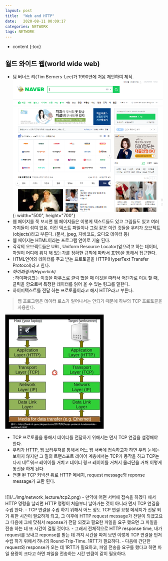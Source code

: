 ```yaml
---
layout: post
title:  "Web and HTTP"
date:   2020-08-11 00:09:17
categories: NETWORK
tags: NETWORK
---
```

* content
{:toc}
 
## 월드 와이드 웹(world wide web)
- 팀 버너스 리(Tim Berners-Lee)가 1990년에 처음 제안하여 제작.
![](/../img//network_lecture/webPage.png){: width="500", height="700"}  
- 웹 페이지를 쭉 보시면 웹 페이지들은 이렇게 텍스트들도 있고 그림들도 있고 여러가지들이 섞여 있음. 이런 텍스트 파일이나 그림 같은 이런 것들을 우리가 오브젝트(objects)라고 부른다. (문서, jpeg, 자바코드, 오디오 데이터 등) 
- 웹 페이지는  HTML이라는 프로그램 언어로 기술 된다.
- 각각의 오브젝트들은 URL, Uniform Resource Locator(얻으려고 하는 데이터, 자원이 어디에 위치 해 있는가를 정확한 규칙에 따라서 표현)을 통해서 접근한다.
- HTML언어와 데이터를 주고 받는 프로토콜을 HTTP(HyperText Transfer Protocol)라고 한다.
- *하이퍼링크(Hyperlink)*    
: 하이퍼링크는 이것을 마우스로 클릭 했을 때 이것을 따라서 어딘가로 이동 할 때, 클릭을 함으로써 특정한 데이터를 읽어 올 수 있는 링크를 말한다.
- 하이퍼텍스트를 전달 하는 프로토콜이라고 해서 HTTP라고 부른다.

> 웹 프로그램은 데이터 로스가 일어나서는 안되기 때문에 하부의 TCP 프로토콜을 사용한다.    

![](/../img/network_lecture/tcp.png)   
- TCP 프로토콜을 통해서 데이터를 전달하기 위해서는 먼저 TCP 연결을 설정해야 한다.
- 우리가 HTTP, 웹 브라우저를 통해서 어느 웹 서버에 접속하고자 하면 우리 눈에는 보이지 않지만 그 밑의 트랜스포트 레이어 계층에서는 TCP가 동작을 하고 TCP는 다시 네트워크 레이어를 거치고 데이터 링크 레이어를 거쳐서 물리단을 거쳐 이렇게 통신을 하게 된다.
- 연결 된 TCP 커넥션 위로 HTTP 메세지, request message와 reponse message가 교환 된다.     
<br>
![](/../img/network_lecture/tcp2.png)   
- 만약에 어떤 서버에 접속을 하겠다 해서 HTTP 명령을 날리면 HTTP 명령이 처음부터 날아가는 것이 아니라 먼저 TCP 연결을 수립 한다. 
- TCP 연결을 수립 하기 위해서 어느 정도 TCP 연결 요청 메세지가 전달 되기 위한 시간이 필요하게 되고, 그 이후에 HTTP request message가 전달이 되겠고요 그 다음에 그에 맞춰서 reponse가 전달 되겠고 필요한 파일을 요구 했으면 그 파일을 전송 하는 데 또 시간이 걸릴 것이다. 
- 그래서 전체적으로 HTTP response time, 내가 request를 보내고 reponse를 받는 데 까지 시간을 따져 보면 이렇게 TCP 연결을 먼저 수립 하기 위해서 하나의 Round-Trip-Time. 1RTT가 필요하다.   
- 다음에 간단한 request와 response가 오는 데 1RTT가 필요하고, 파일 전송을 요구를 했다고 하면 파일 용량이 크다고 하면 파일을 전송하는 시간 만큼이 같이 필요하다.    

 